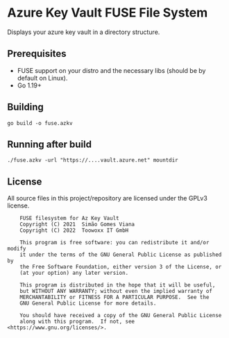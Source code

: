 # Azure Key Vault FUSE File System

Displays your azure key vault in a directory structure.

## Prerequisites

 - FUSE support on your distro and the necessary libs (should be by default on Linux).
 - Go 1.19+

## Building

```
go build -o fuse.azkv
```

## Running after build

```
./fuse.azkv -url "https://....vault.azure.net" mountdir
```

## License

All source files in this project/repository are licensed under the GPLv3 license.

```
    FUSE filesystem for Az Key Vault
    Copyright (C) 2021  Simão Gomes Viana
    Copyright (C) 2022  Toowoxx IT GmbH

    This program is free software: you can redistribute it and/or modify
    it under the terms of the GNU General Public License as published by
    the Free Software Foundation, either version 3 of the License, or
    (at your option) any later version.

    This program is distributed in the hope that it will be useful,
    but WITHOUT ANY WARRANTY; without even the implied warranty of
    MERCHANTABILITY or FITNESS FOR A PARTICULAR PURPOSE.  See the
    GNU General Public License for more details.

    You should have received a copy of the GNU General Public License
    along with this program.  If not, see <https://www.gnu.org/licenses/>.
```

